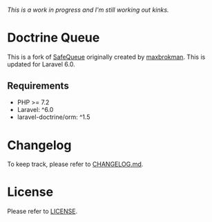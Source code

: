 ###### This is a work in progress and I'm still working out kinks.

Doctrine Queue
============

<!-- 

todo: update tags
todo: update README



[![Latest Stable Version](https://poser.pugx.org/gino-pane/composer-package-template/v/stable)](https://packagist.org/packages/gino-pane/composer-package-template)
[![License](https://poser.pugx.org/gino-pane/composer-package-template/license)](https://packagist.org/packages/gino-pane/composer-package-template)
[![composer.lock](https://poser.pugx.org/gino-pane/composer-package-template/composerlock)](https://packagist.org/packages/gino-pane/composer-package-template)
[![Total Downloads](https://poser.pugx.org/gino-pane/composer-package-template/downloads)](https://packagist.org/packages/gino-pane/composer-package-template)

-->

This is a fork of [SafeQueue](https://github.com/maxbrokman/SafeQueue) originally created by [maxbrokman](https://github.com/maxbrokman).  This is updated for Laravel 6.0.

Requirements
------------

* PHP >= 7.2
* Laravel: ^6.0
* laravel-doctrine/orm: ^1.5

<!-- 
Features
--------

* PSR-4 autoloading compliant structure;
* PSR-2 compliant code style;
* Unit-Testing with PHPUnit 6;
* Comprehensive guide and tutorial;
* Easy to use with any framework or even a plain php file;
* Useful tools for better code included.

Installation
============

    composer create-project gino-pane/composer-package-template yourproject
    
This will create a basic project structure for you:

* **/build** is used to store code coverage output by default;
* **/src** is where your codes will live in, each class will need to reside in its own file inside this folder;
* **/tests** each class that you write in src folder needs to be tested before it was even "included" into somewhere else. So basically we have tests classes there to test other classes;
* **.gitignore** there are certain files that we don't want to publish in Git, so we just add them to this fle for them to "get ignored by git";
* **CHANGELOG.md** to keep track of package updates;
* **CONTRIBUTION.md** Contributor Covenant Code of Conduct;
* **LICENSE** terms of how much freedom other programmers is allowed to use this library;
* **README.md** it is a mini documentation of the library, this is usually the "home page" of your repo if you published it on GitHub and Packagist;
* **composer.json** is where the information about your library is stored, like package name, author and dependencies;
* **phpunit.xml** It is a configuration file of PHPUnit, so that tests classes will be able to test the classes you've written;
* **.travis.yml** basic configuration for Travis CI with configured test coverage reporting for code climate.

Please refer to original [article](http://www.darwinbiler.com/creating-composer-package-library/) for more information.

Useful Tools
============

Running Tests:
--------

    php vendor/bin/phpunit
 
 or 
 
    composer test

Code Sniffer Tool:
------------------

    php vendor/bin/phpcs --standard=PSR2 src/
 
 or
 
    composer psr2check
-->

Changelog
=========

To keep track, please refer to [CHANGELOG.md](https://github.com/garret-gunter/doctrine-queue/blob/master/CHANGELOG.md).

<!--
Contributing
============

1. Fork it.
2. Create your feature branch (git checkout -b my-new-feature).
3. Make your changes.
4. Run the tests, adding new ones for your own code if necessary (phpunit).
5. Commit your changes (git commit -am 'Added some feature').
6. Push to the branch (git push origin my-new-feature).
7. Create new pull request.

Also please refer to [CONTRIBUTION.md](https://github.com/garret-gunter/doctrine-queue/blob/master/CONTRIBUTION.md).

-->

License
=======

Please refer to [LICENSE](https://github.com/garret-gunter/doctrine-queue/blob/master/LICENSE).
